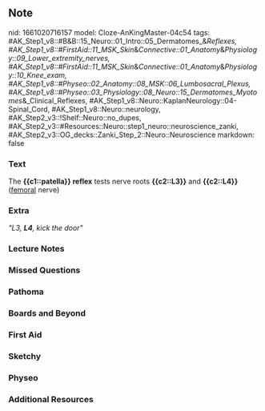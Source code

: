 ## Note
nid: 1661020716157
model: Cloze-AnKingMaster-04c54
tags: #AK_Step1_v8::#B&B::15_Neuro::01_Intro::05_Dermatomes_&_Reflexes, #AK_Step1_v8::#FirstAid::11_MSK_Skin_&_Connective::01_Anatomy_&_Physiology::09_Lower_extremity_nerves, #AK_Step1_v8::#FirstAid::11_MSK_Skin_&_Connective::01_Anatomy_&_Physiology::10_Knee_exam, #AK_Step1_v8::#Physeo::02_Anatomy::08_MSK::06_Lumbosacral_Plexus, #AK_Step1_v8::#Physeo::03_Physiology::08_Neuro::15_Dermatomes_Myotomes_&_Clinical_Reflexes, #AK_Step1_v8::Neuro::KaplanNeurology::04-Spinal_Cord, #AK_Step1_v8::Neuro::neurology, #AK_Step2_v3::!Shelf::Neuro::no_dupes, #AK_Step2_v3::#Resources::Neuro::step1_neuro::neuroscience_zanki, #AK_Step2_v3::OG_decks::Zanki_Step_2::Neuro::Neuroscience
markdown: false

### Text
<div>
  <div>
    The <b>{{c1::patella}} reflex</b> tests nerve roots
    <b>{{c2::L3}}</b> and <b>{{c2::L4}}</b> (<u>femoral</u> nerve)
  </div>
</div>

### Extra
<i>"L3, <b>L4</b>, kick the door"</i>

### Lecture Notes


### Missed Questions


### Pathoma


### Boards and Beyond


### First Aid


### Sketchy


### Physeo


### Additional Resources

